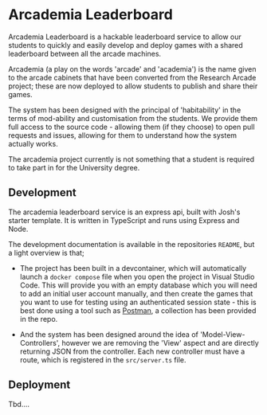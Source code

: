 # Arcademia Leaderboard

Arcademia Leaderboard is a hackable leaderboard service to allow our students to quickly and easily develop and deploy games with a shared leaderboard between all the arcade machines.

Arcademia (a play on the words 'arcade' and 'academia') is the name given to the arcade cabinets that have been converted from the Research Arcade project; these are now deployed to allow students to publish and share their games.

The system has been designed with the principal of 'habitability' in the terms of mod-ability and customisation from the students. We provide them full access to the source code - allowing them (if they choose) to open pull requests and issues, allowing for them to understand how the system actually works.

The arcademia project currently is not something that a student is required to take part in for the University degree.  

## Development

The arcademia leaderboard service is an express api, built with Josh's starter template. It is written in TypeScript and runs using Express and Node.

The development documentation is available in the repositories `README`, but a light overview is that;

- The project has been built in a devcontainer, which will automatically launch a `docker compose` file when you open the project in Visual Studio Code. This will provide you with an empty database which you will need to add an initial user account manually, and then create the games that you want to use for testing using an authenticated session state - this is best done using a tool such as [Postman](https://www.postman.com/), a collection has been provided in the repo. 

- And the system has been designed around the idea of 'Model-View-Controllers', however we are removing the 'View' aspect and are directly returning JSON from the controller. Each new controller must have a route, which is registered in the `src/server.ts` file.

## Deployment

Tbd....